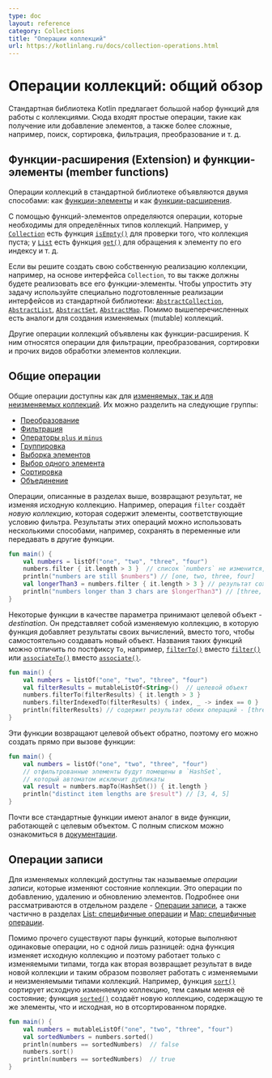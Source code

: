 ```yaml
---
type: doc
layout: reference
category: Collections
title: "Операции коллекций"
url: https://kotlinlang.ru/docs/collection-operations.html
---
```


<a name="collection-operations-overview"></a>
<!-- # Collection operations overview -->
# Операции коллекций: общий обзор

<!-- The Kotlin standard library offers a broad variety of functions for performing operations on collections. This includes
simple operations, such as getting or adding elements, as well as more complex ones including search, sorting, filtering,
transformations, and so on.  -->
Стандартная библиотека Kotlin предлагает большой набор функций для работы с коллекциями. Сюда входят простые операции, такие как получение или добавление элементов, а также более сложные, например, поиск, сортировка, фильтрация, преобразование и т. д.


<a name="extension-and-member-functions"></a>
<!-- ## Extension and member functions -->
## Функции-расширения (Extension) и функции-элементы (member functions)

<!-- Collection operations are declared in the standard library in two ways: [member functions](classes.md#class-members) of
collection interfaces and [extension functions](extensions.md#extension-functions). -->
Операции коллекций в стандартной библиотеке объявляются двумя способами: как [функции-элементы](classes.html#class-members) и как [функции-расширения](extensions.html#extension-functions).

<!-- Member functions define operations that are essential for a collection type. For example, [`Collection`](https://kotlinlang.org/api/latest/jvm/stdlib/kotlin.collections/-collection/index.html)
contains the function [`isEmpty()`](https://kotlinlang.org/api/latest/jvm/stdlib/kotlin.collections/-collection/is-empty.html)
for checking its emptiness; [`List`](https://kotlinlang.org/api/latest/jvm/stdlib/kotlin.collections/-list/index.html) contains
[`get()`](https://kotlinlang.org/api/latest/jvm/stdlib/kotlin.collections/-list/get.html) for index access to elements,
and so on. -->
С помощью функций-элементов определяются операции, которые необходимы для определённых типов коллекций. Например, у
[`Collection`](https://kotlinlang.org/api/latest/jvm/stdlib/kotlin.collections/-collection/index.html) есть функция
[`isEmpty()`](https://kotlinlang.org/api/latest/jvm/stdlib/kotlin.collections/-collection/is-empty.html) для проверки того, что коллекция пуста; у
[`List`](https://kotlinlang.org/api/latest/jvm/stdlib/kotlin.collections/-list/index.html) есть функция
[`get()`](https://kotlinlang.org/api/latest/jvm/stdlib/kotlin.collections/-list/get.html) для обращения к элементу по его индексу и т. д.

<!-- When you create your own implementations of collection interfaces, you must implement their member functions.
To make the creation of new implementations easier, use the skeletal implementations of collection interfaces from the
standard library: [`AbstractCollection`](https://kotlinlang.org/api/latest/jvm/stdlib/kotlin.collections/-abstract-collection/index.html),
[`AbstractList`](https://kotlinlang.org/api/latest/jvm/stdlib/kotlin.collections/-abstract-list/index.html),
[`AbstractSet`](https://kotlinlang.org/api/latest/jvm/stdlib/kotlin.collections/-abstract-set/index.html),
[`AbstractMap`](https://kotlinlang.org/api/latest/jvm/stdlib/kotlin.collections/-abstract-map/index.html), and their
mutable counterparts. -->
Если вы решите создать свою собственную реализацию коллекции, например, на основе интерфейса `Collection`, то вы также должны будете реализовать все его функции-элементы. Чтобы упростить эту задачу используйте специально подготовленные реализации интерфейсов из стандартной библиотеки:
[`AbstractCollection`](https://kotlinlang.org/api/latest/jvm/stdlib/kotlin.collections/-abstract-collection/index.html),
[`AbstractList`](https://kotlinlang.org/api/latest/jvm/stdlib/kotlin.collections/-abstract-list/index.html),
[`AbstractSet`](https://kotlinlang.org/api/latest/jvm/stdlib/kotlin.collections/-abstract-set/index.html),
[`AbstractMap`](https://kotlinlang.org/api/latest/jvm/stdlib/kotlin.collections/-abstract-map/index.html).
Помимо вышеперечисленных есть аналоги для создания изменяемых (mutable) коллекций.

<!-- Other collection operations are declared as extension functions. These are filtering, transformation, ordering, and other
collection processing functions. -->
Другие операции коллекций объявлены как функции-расширения. К ним относятся операции для фильтрации, преобразования, сортировки и прочих видов обработки элементов коллекции.


<a name="common operations"></a>
<!-- ## Common operations -->
## Общие операции

<!-- Common operations are available for both [read-only and mutable collections](collections-overview.md#collection-types).
Common operations fall into these groups:

* [Transformations](collection-transformations.md)
* [Filtering](collection-filtering.md)
* [`plus` and `minus` operators](collection-plus-minus.md)
* [Grouping](collection-grouping.md)
* [Retrieving collection parts](collection-parts.md)
* [Retrieving single elements](collection-elements.md)
* [Ordering](collection-ordering.md)
* [Aggregate operations](collection-aggregate.md) -->
Общие операции доступны как для [изменяемых, так и для неизменяемых коллекций](collections-overview.html#collection-types).
Их можно разделить на следующие группы:

* [Преобразование](collection-transformations.html)
* [Фильтрация](collection-filtering.html)
* [Операторы `plus` и `minus`](collection-plus-minus.html)
* [Группировка](collection-grouping.html)
* [Выборка элементов](collection-parts.html)
* [Выбор одного элемента](collection-elements.html)
* [Сортировка](collection-ordering.html)
* [Объединение](collection-aggregate.html)

<!-- Operations described on these pages return their results without affecting the original collection. For example, a filtering
operation produces a _new collection_ that contains all the elements matching the filtering predicate.
Results of such operations should be either stored in variables, or used in some other way, for example, passed in other
functions. -->
Операции, описанные в разделах выше, возвращают результат, не изменяя исходную коллекцию. Например, операция `filter` создаёт _новую коллекцию_, которая содержит элементы, соответствующие условию фильтра.
Результаты этих операций можно использовать несколькими способами, например, сохранять в переменные или передавать в другие функции.

```kotlin
fun main() {
    val numbers = listOf("one", "two", "three", "four")  
    numbers.filter { it.length > 3 }  // список `numbers` не изменится, результат фильтра теряется
    println("numbers are still $numbers") // [one, two, three, four]
    val longerThan3 = numbers.filter { it.length > 3 } // результат сохраняется в `longerThan3`
    println("numbers longer than 3 chars are $longerThan3") // [three, four]
}
```

<!-- For certain collection operations, there is an option to specify the _destination_ object.
Destination is a mutable collection to which the function appends its resulting items instead of returning them in a new object.
For performing operations with destinations, there are separate functions with the `To` postfix in their names, for example,
[`filterTo()`](https://kotlinlang.org/api/latest/jvm/stdlib/kotlin.collections/filter-to.html) instead of [`filter()`](https://kotlinlang.org/api/latest/jvm/stdlib/kotlin.collections/filter.html)
or [`associateTo()`](https://kotlinlang.org/api/latest/jvm/stdlib/kotlin.collections/associate-to.html) instead of [`associate()`](https://kotlinlang.org/api/latest/jvm/stdlib/kotlin.collections/associate.html).
These functions take the destination collection as an additional parameter. -->
Некоторые функции в качестве параметра принимают целевой объект - _destination_. Он представляет собой изменяемую коллекцию, в которую функция добавляет результаты своих вычислений, вместо того, чтобы самостоятельно создавать новый объект.
Названия таких функций можно отличить по постфиксу `To`, например,
[`filterTo()`](https://kotlinlang.org/api/latest/jvm/stdlib/kotlin.collections/filter-to.html) вместо
[`filter()`](https://kotlinlang.org/api/latest/jvm/stdlib/kotlin.collections/filter.html) или
[`associateTo()`](https://kotlinlang.org/api/latest/jvm/stdlib/kotlin.collections/associate-to.html) вместо
[`associate()`](https://kotlinlang.org/api/latest/jvm/stdlib/kotlin.collections/associate.html).

```kotlin
fun main() {
    val numbers = listOf("one", "two", "three", "four")
    val filterResults = mutableListOf<String>()  // целевой объект
    numbers.filterTo(filterResults) { it.length > 3 }
    numbers.filterIndexedTo(filterResults) { index, _ -> index == 0 }
    println(filterResults) // содержит результат обеих операций - [three, four, one]
}
```

<!-- For convenience, these functions return the destination collection back, so you can create it right in the corresponding
argument of the function call: -->
Эти функции возвращают целевой объект обратно, поэтому его можно создать прямо при вызове функции:

```kotlin
fun main() {
    val numbers = listOf("one", "two", "three", "four")
    // отфильтрованные элементы будут помещены в `HashSet`,
    // который автоматом исключит дубликаты
    val result = numbers.mapTo(HashSet()) { it.length }
    println("distinct item lengths are $result") // [3, 4, 5]
}
```

<!-- Functions with destination are available for filtering, association, grouping, flattening, and other operations. For the
complete list of destination operations see the [Kotlin collections reference](https://kotlinlang.org/api/latest/jvm/stdlib/kotlin.collections/index.html). -->
Почти все стандартные функции имеют аналог в виде функции, работающей с целевым объектом. С полным списком можно ознакомиться в [документации](https://kotlinlang.org/api/latest/jvm/stdlib/kotlin.collections/index.html).


<a name="write operations"></a>
<!-- ## Write operations -->
## Операции записи

<!-- For mutable collections, there are also _write operations_ that change the collection state. Such operations include
adding, removing, and updating elements. Write operations are listed in the [Write operations](collection-write.md) and
corresponding sections of [List-specific operations](list-operations.md#list-write-operations) and [Map specific operations](map-operations.md#map-write-operations). -->
Для изменяемых коллекций доступны так называемые _операции записи_, которые изменяют состояние коллекции. Это операции по добавлению, удалению и обновлению элементов. Подробнее они рассматриваются в отдельном разделе - [Операции записи](collection-write.html), а также частично в разделах [List: специфичные операции](list-operations.html#list-write-operations) и [Map: специфичные операции](map-operations.html#map-write-operations).

<!-- For certain operations, there are pairs of functions for performing the same operation: one applies the operation in-place
and the other returns the result as a separate collection. For example, [`sort()`](https://kotlinlang.org/api/latest/jvm/stdlib/kotlin.collections/sort.html)
sorts a mutable collection in-place, so its state changes; [`sorted()`](https://kotlinlang.org/api/latest/jvm/stdlib/kotlin.collections/sorted.html)
creates a new collection that contains the same elements in the sorted order. -->
Помимо прочего существуют пары функций, которые выполняют одинаковые операции, но с одной лишь разницей: одна функция изменяет исходную коллекцию и поэтому работает только с изменяемыми типами, тогда как вторая возвращает результат в виде новой коллекции и таким образом позволяет работать с изменяемыми и неизменяемыми типами коллекций.
Например, функция [`sort()`](https://kotlinlang.org/api/latest/jvm/stdlib/kotlin.collections/sort.html) сортирует исходную изменяемую коллекцию, тем самым меняя её состояние;
функция [`sorted()`](https://kotlinlang.org/api/latest/jvm/stdlib/kotlin.collections/sorted.html) создаёт новую коллекцию, содержащую те же элементы, что и исходная, но в отсортированном порядке.

```kotlin
fun main() {
    val numbers = mutableListOf("one", "two", "three", "four")
    val sortedNumbers = numbers.sorted()
    println(numbers == sortedNumbers)  // false
    numbers.sort()
    println(numbers == sortedNumbers)  // true
}
```
